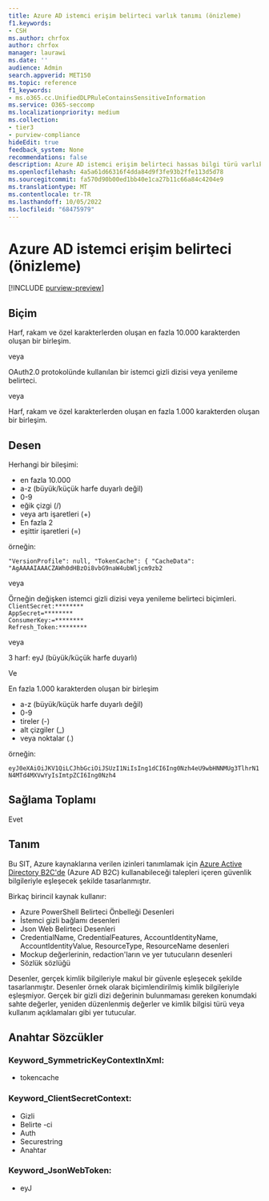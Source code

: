 ```yaml
---
title: Azure AD istemci erişim belirteci varlık tanımı (önizleme)
f1.keywords:
- CSH
ms.author: chrfox
author: chrfox
manager: laurawi
ms.date: ''
audience: Admin
search.appverid: MET150
ms.topic: reference
f1_keywords:
- ms.o365.cc.UnifiedDLPRuleContainsSensitiveInformation
ms.service: O365-seccomp
ms.localizationpriority: medium
ms.collection:
- tier3
- purview-compliance
hideEdit: true
feedback_system: None
recommendations: false
description: Azure AD istemci erişim belirteci hassas bilgi türü varlık tanımı.
ms.openlocfilehash: 4a5a61d66316f4dda84d9f3fe93b2ffe113d5d78
ms.sourcegitcommit: fa570d90b00ed1bb40e1ca27b11c66a84c4204e9
ms.translationtype: MT
ms.contentlocale: tr-TR
ms.lasthandoff: 10/05/2022
ms.locfileid: "68475979"
---
```

# <a name="azure-ad-client-access-token-preview"></a>Azure AD istemci erişim belirteci (önizleme)

[!INCLUDE [purview-preview](../includes/purview-preview.md)]

## <a name="format"></a>Biçim

Harf, rakam ve özel karakterlerden oluşan en fazla 10.000 karakterden oluşan bir birleşim.

veya

OAuth2.0 protokolünde kullanılan bir istemci gizli dizisi veya yenileme belirteci.

veya

Harf, rakam ve özel karakterlerden oluşan en fazla 1.000 karakterden oluşan bir birleşim.

## <a name="pattern"></a>Desen

Herhangi bir bileşimi:
 
- en fazla 10.000 
- a-z (büyük/küçük harfe duyarlı değil)
- 0-9
- eğik çizgi (/)
- veya artı işaretleri (+)
- En fazla 2
- eşittir işaretleri (=)

örneğin:

`"VersionProfile": null, "TokenCache": { "CacheData": 
"AgAAAAIAAACZAWh0dHBzOi8vbG9naW4ubWljcm9zb2`

veya

Örneğin değişken istemci gizli dizisi veya yenileme belirteci biçimleri. <br> 
`ClientSecret:********` <br>
`AppSecret=********` <br>
`ConsumerKey:=********` <br>
`Refresh_Token:********` <br>

veya

3 harf: eyJ (büyük/küçük harfe duyarlı)

Ve

En fazla 1.000 karakterden oluşan bir birleşim

- a-z (büyük/küçük harfe duyarlı değil)
- 0-9
- tireler (-)
- alt çizgiler (_)
- veya noktalar (.)

örneğin:

`eyJ0eXAiOiJKV1QiLCJhbGciOiJSUzI1NiIsIng1dCI6Ing0Nzh4eU9wbHNNMUg3TlhrN1N4MTd4MXVwYyIsImtpZCI6Ing0Nzh4`



## <a name="checksum"></a>Sağlama Toplamı

Evet

## <a name="definition"></a>Tanım

Bu SIT, Azure kaynaklarına verilen izinleri tanımlamak için [Azure Active Directory B2C'de](/azure/active-directory-b2c/active-directory-b2c-access-tokens) (Azure AD B2C) kullanabileceği talepleri içeren güvenlik bilgileriyle eşleşecek şekilde tasarlanmıştır. 

Birkaç birincil kaynak kullanır:

- Azure PowerShell Belirteci Önbelleği Desenleri
- İstemci gizli bağlamı desenleri
- Json Web Belirteci Desenleri
- CredentialName, CredentialFeatures, AccountIdentityName, AccountIdentityValue, ResourceType, ResourceName desenleri
- Mockup değerlerinin, redaction'ların ve yer tutucuların desenleri
- Sözlük sözlüğü

Desenler, gerçek kimlik bilgileriyle makul bir güvenle eşleşecek şekilde tasarlanmıştır. Desenler örnek olarak biçimlendirilmiş kimlik bilgileriyle eşleşmiyor. Gerçek bir gizli dizi değerinin bulunmaması gereken konumdaki sahte değerler, yeniden düzenlenmiş değerler ve kimlik bilgisi türü veya kullanım açıklamaları gibi yer tutucular.



## <a name="keywords"></a>Anahtar Sözcükler

### <a name="keyword_symmetrickeycontextinxml"></a>Keyword_SymmetricKeyContextInXml:

- tokencache

### <a name="keyword_clientsecretcontext"></a>Keyword_ClientSecretContext:

- Gizli
- Belirte -ci
- Auth
- Securestring
- Anahtar

### <a name="keyword_jsonwebtoken"></a>Keyword_JsonWebToken:

- eyJ

